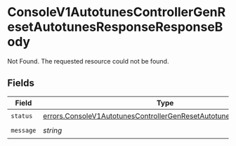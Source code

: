 # ConsoleV1AutotunesControllerGenResetAutotunesResponseResponseBody

Not Found. The requested resource could not be found.


## Fields

| Field                                                                                                                                                    | Type                                                                                                                                                     | Required                                                                                                                                                 | Description                                                                                                                                              |
| -------------------------------------------------------------------------------------------------------------------------------------------------------- | -------------------------------------------------------------------------------------------------------------------------------------------------------- | -------------------------------------------------------------------------------------------------------------------------------------------------------- | -------------------------------------------------------------------------------------------------------------------------------------------------------- |
| `status`                                                                                                                                                 | [errors.ConsoleV1AutotunesControllerGenResetAutotunesResponseStatus](../../models/errors/consolev1autotunescontrollergenresetautotunesresponsestatus.md) | :heavy_check_mark:                                                                                                                                       | N/A                                                                                                                                                      |
| `message`                                                                                                                                                | *string*                                                                                                                                                 | :heavy_check_mark:                                                                                                                                       | N/A                                                                                                                                                      |